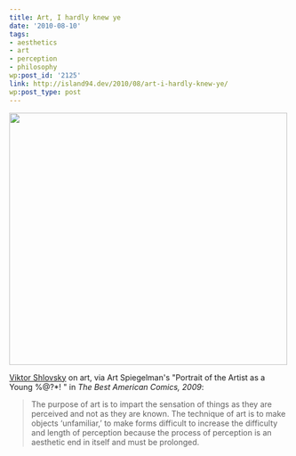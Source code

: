 ```yaml
---
title: Art, I hardly knew ye
date: '2010-08-10'
tags:
- aesthetics
- art
- perception
- philosophy
wp:post_id: '2125'
link: http://island94.dev/2010/08/art-i-hardly-knew-ye/
wp:post_type: post
---
```


<a href="http://www.island94.org/wp-content/uploads/2010/08/spiegelman.jpeg"><img class="aligncenter size-medium wp-image-2126" title="Spiegelman" src="http://www.island94.org/wp-content/uploads/2010/08/spiegelman-500x453.jpg" alt="" width="500" height="453" /></a>

<a href="http://en.wikipedia.org/wiki/Defamiliarization">Viktor Shlovsky</a> on art, via Art Spiegelman's "Portrait of the Artist as a Young %@?*! " in <em>The Best American Comics, 2009</em>:
<blockquote>The purpose of art is to impart the sensation of things as they are perceived and not as they are known. The technique of art is to make objects ‘unfamiliar,’ to make forms difficult to increase the difficulty and length of perception because the process of perception is an aesthetic end in itself and must be prolonged.</blockquote>

